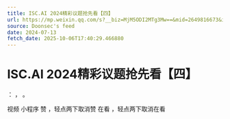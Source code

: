 ```yaml
---
title: ISC.AI 2024精彩议题抢先看【四】
url: https://mp.weixin.qq.com/s?__biz=MjM5ODI2MTg3Mw==&mid=2649816673&idx=1&sn=5b908cd7d9168216c7618ef90125653b
source: Doonsec's feed
date: 2024-07-13
fetch_date: 2025-10-06T17:40:29.466880
---
```


# ISC.AI 2024精彩议题抢先看【四】

：
，
。

视频
小程序
赞
，轻点两下取消赞
在看
，轻点两下取消在看
